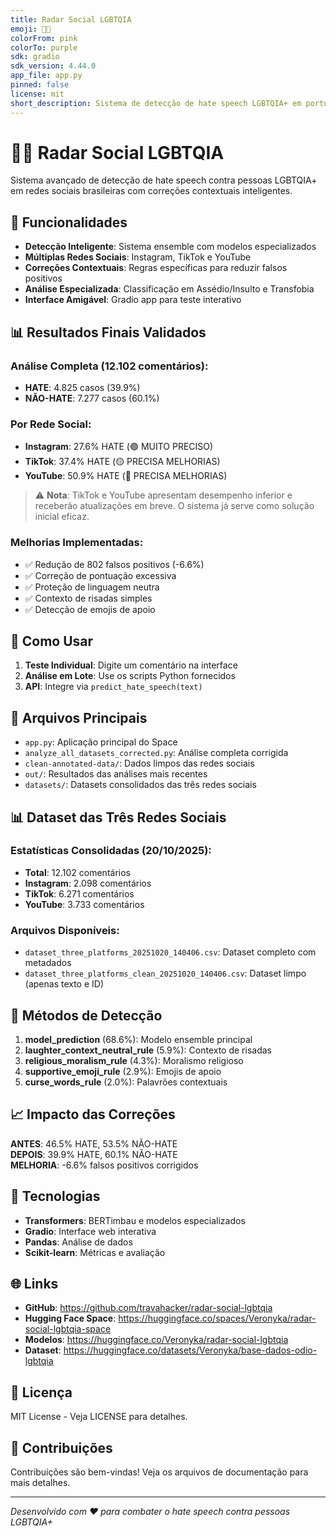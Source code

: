 ```yaml
---
title: Radar Social LGBTQIA
emoji: 🏳️‍🌈
colorFrom: pink
colorTo: purple
sdk: gradio
sdk_version: 4.44.0
app_file: app.py
pinned: false
license: mit
short_description: Sistema de detecção de hate speech LGBTQIA+ em português
---
```


# 🏳️‍🌈 Radar Social LGBTQIA

Sistema avançado de detecção de hate speech contra pessoas LGBTQIA+ em redes sociais brasileiras com correções contextuais inteligentes.

## 🚀 Funcionalidades

- **Detecção Inteligente**: Sistema ensemble com modelos especializados
- **Múltiplas Redes Sociais**: Instagram, TikTok e YouTube
- **Correções Contextuais**: Regras específicas para reduzir falsos positivos
- **Análise Especializada**: Classificação em Assédio/Insulto e Transfobia
- **Interface Amigável**: Gradio app para teste interativo

## 📊 Resultados Finais Validados

### Análise Completa (12.102 comentários):
- **HATE**: 4.825 casos (39.9%)
- **NÃO-HATE**: 7.277 casos (60.1%)

### Por Rede Social:
- **Instagram**: 27.6% HATE (🟢 MUITO PRECISO)
- **TikTok**: 37.4% HATE (🟡 PRECISA MELHORIAS)
- **YouTube**: 50.9% HATE (🔴 PRECISA MELHORIAS)

> ⚠️ **Nota**: TikTok e YouTube apresentam desempenho inferior e receberão atualizações em breve. O sistema já serve como solução inicial eficaz.

### Melhorias Implementadas:
- ✅ Redução de 802 falsos positivos (-6.6%)
- ✅ Correção de pontuação excessiva
- ✅ Proteção de linguagem neutra
- ✅ Contexto de risadas simples
- ✅ Detecção de emojis de apoio

## 🔧 Como Usar

1. **Teste Individual**: Digite um comentário na interface
2. **Análise em Lote**: Use os scripts Python fornecidos
3. **API**: Integre via `predict_hate_speech(text)`

## 📁 Arquivos Principais

- `app.py`: Aplicação principal do Space
- `analyze_all_datasets_corrected.py`: Análise completa corrigida
- `clean-annotated-data/`: Dados limpos das redes sociais
- `out/`: Resultados das análises mais recentes
- `datasets/`: Datasets consolidados das três redes sociais

## 📊 Dataset das Três Redes Sociais

### Estatísticas Consolidadas (20/10/2025):
- **Total**: 12.102 comentários
- **Instagram**: 2.098 comentários
- **TikTok**: 6.271 comentários
- **YouTube**: 3.733 comentários

### Arquivos Disponíveis:
- `dataset_three_platforms_20251020_140406.csv`: Dataset completo com metadados
- `dataset_three_platforms_clean_20251020_140406.csv`: Dataset limpo (apenas texto e ID)

## 🎯 Métodos de Detecção

1. **model_prediction** (68.6%): Modelo ensemble principal
2. **laughter_context_neutral_rule** (5.9%): Contexto de risadas
3. **religious_moralism_rule** (4.3%): Moralismo religioso
4. **supportive_emoji_rule** (2.9%): Emojis de apoio
5. **curse_words_rule** (2.0%): Palavrões contextuais

## 📈 Impacto das Correções

**ANTES**: 46.5% HATE, 53.5% NÃO-HATE  
**DEPOIS**: 39.9% HATE, 60.1% NÃO-HATE  
**MELHORIA**: -6.6% falsos positivos corrigidos

## 🔬 Tecnologias

- **Transformers**: BERTimbau e modelos especializados
- **Gradio**: Interface web interativa
- **Pandas**: Análise de dados
- **Scikit-learn**: Métricas e avaliação

## 🌐 Links

- **GitHub**: https://github.com/travahacker/radar-social-lgbtqia
- **Hugging Face Space**: https://huggingface.co/spaces/Veronyka/radar-social-lgbtqia-space
- **Modelos**: https://huggingface.co/Veronyka/radar-social-lgbtqia
- **Dataset**: https://huggingface.co/datasets/Veronyka/base-dados-odio-lgbtqia

## 📄 Licença

MIT License - Veja LICENSE para detalhes.

## 🤝 Contribuições

Contribuições são bem-vindas! Veja os arquivos de documentação para mais detalhes.

---

*Desenvolvido com ❤️ para combater o hate speech contra pessoas LGBTQIA+*